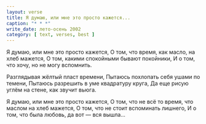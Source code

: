 ```yaml
---
layout: verse
title: Я думаю, или мне это просто кажется...
caption: "* * *"
write_date: лето-осень 2002
category: [ text, verses, best ]
---
```

Я думаю, или мне это просто кажется,
О том, что время, как масло, на хлеб мажется,
О том, какими спокойными бывают покойники,
И о том, что хочу, но не могу вспомнить.

Разглядывая жёлтый пласт времени,
Пытаюсь похлопать себя ушами по темени,
Пытаюсь разрешить в уме квадратуру круга,
Да еще рисую углём на стене, как звучит вьюга.

Я думаю, или мне это просто кажется,
О том, что не всё то время, что маслом на хлеб мажется,
О том, что не стоит вспоминать лишнего,
И о том, что была любовь, да вот — вся вышла...
